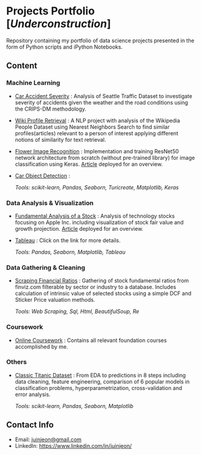 # Projects Portfolio [_Underconstruction_]
Repository containing my portfolio of data science projects presented in the form of Python scripts and iPython Notebooks. <br> 

## Content

### Machine Learning
- [Car Accident Severity](https://github.com/jjuinni/Portfolio/blob/master/Car_accident_severity_ibmcapstone.ipynb) : Analysis of Seattle Traffic Dataset to investigate severity of accidents given the weather and the road conditions using the CRIPS-DM methodology. 
- [Wiki Profile Retrieval](https://github.com/jjuinni/Portfolio/blob/master/Retrieving%20Similar%20Profiles.ipynb) : A NLP project with analysis of the Wikipedia People Dataset using Nearest Neighbors Search to find similar profiles(articles) relevant to a person of interest applying different notions of similarity for text retrieval.
- [Flower Image Recognition](https://github.com/jjuinni/Portfolio/blob/master/flower-recognition-resnet50.ipynb) : Implementation and training ResNet50 network architecture from scratch (without pre-trained library) for image classification using Keras. [Article](https://jjuinni.medium.com/cnn-architecture-from-scratch-resnet50-with-keras-4414539521d1) deployed for an overview.
- [Car Object Detection]() : 

	_Tools: scikit-learn, Pandas, Seaborn, Turicreate, Matplotlib, Keras_

### Data Analysis & Visualization
- [Fundamental Analysis of a Stock](https://github.com/jjuinni/Portfolio/blob/master/Fundamental%20Analysis%20of%20a%20Stock/fundamental_analysis_of_apple.ipynb) : Analysis of technology stocks focusing on Apple Inc. including visualization of stock fair value and growth projection. [Article](https://jjuinni.medium.com/scraping-finviz-getting-financial-ratios-with-python-and-applying-valuation-methods-655710a024fe) deployed for an overview.

	
- [Tableau](https://github.com/jjuinni/Portfolio/tree/master/Tableau) : Click on the link for more details.

	_Tools: Pandas, Seaborn, Matplotlib, Tableau_

### Data Gathering & Cleaning 
- [Scraping Financial Ratios](https://github.com/jjuinni/Portfolio/tree/master/Fundamental%20Analysis%20of%20a%20Stock) : Gathering of stock fundamental ratios from finviz.com filterable by sector or industry to a database. Includes calculation of intrinsic value of selected stocks using a simple DCF and Sticker Price valuation methods.

	_Tools: Web Scraping, Sql, Html, BeautifulSoup, Re_

### Coursework
- [Online Coursework](https://github.com/jjuinni/Portfolio/tree/master/Coursework) : Contains all relevant foundation courses accomplished by me.

### Others
- [Classic Titanic Dataset](https://github.com/jjuinni/Portfolio/blob/master/titanic-an-approach-to-top-12.ipynb) : From EDA to predictions in 8 steps including data cleaning, feature engineering, comparison of 6 popular models in classification problems, hyperparametrization, cross-validation and error analysis.

	_Tools: scikit-learn, Pandas, Seaborn, Matplotlib_

## Contact Info
-  Email: juinjeon@gmail.com 
-  LinkedIn: https://www.linkedin.com/in/juinjeon/ 

